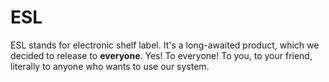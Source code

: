 # ESL
ESL stands for electronic shelf label. It's a long-awaited product, which we decided to release to **everyone**. Yes! To everyone! To you, to your friend, literally to anyone who wants to use our system.
